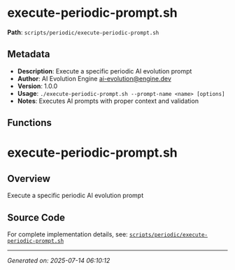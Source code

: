 # execute-periodic-prompt.sh

**Path**: `scripts/periodic/execute-periodic-prompt.sh`

## Metadata

- **Description**: Execute a specific periodic AI evolution prompt
- **Author**: AI Evolution Engine <ai-evolution@engine.dev>
- **Version**: 1.0.0
- **Usage**: `./execute-periodic-prompt.sh --prompt-name <name> [options]`
- **Notes**: Executes AI prompts with proper context and validation

## Functions

# execute-periodic-prompt.sh

## Overview

Execute a specific periodic AI evolution prompt


## Source Code

For complete implementation details, see: [`scripts/periodic/execute-periodic-prompt.sh`](../../scripts/periodic/execute-periodic-prompt.sh)

---
*Generated on: 2025-07-14 06:10:12*
